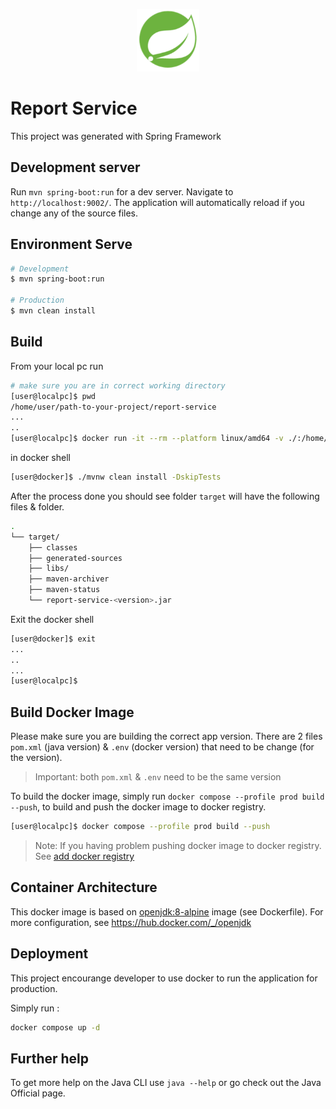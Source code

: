 <p align="center"><a href="https://spring.io/projects/spring-boot" target="_blank"><img src="https://raw.githubusercontent.com/github/explore/80688e429a7d4ef2fca1e82350fe8e3517d3494d/topics/spring-boot/spring-boot.png" width="100"></a></p>

# Report Service

This project was generated with Spring Framework

## Development server

Run `mvn spring-boot:run` for a dev server. Navigate to `http://localhost:9002/`. The application will automatically reload if you change any of the source files.

## Environment Serve
```bash
# Development
$ mvn spring-boot:run

# Production
$ mvn clean install
```

## Build

From your local pc run
```bash
# make sure you are in correct working directory
[user@localpc]$ pwd
/home/user/path-to-your-project/report-service
...
..
[user@localpc]$ docker run -it --rm --platform linux/amd64 -v ./:/home/docker/Software -w /home/docker/Software openjdk:8-alpine sh
```

in docker shell
```bash
[user@docker]$ ./mvnw clean install -DskipTests
```

After the process done you should see folder `target` will have the following files & folder.

```bash
.
└── target/
    ├── classes
    ├── generated-sources
    ├── libs/
    ├── maven-archiver
    ├── maven-status
    └── report-service-<version>.jar
```

Exit the docker shell 

```bash
[user@docker]$ exit
...
..
...
[user@localpc]$
```

## Build Docker Image

Please make sure you are building the correct app version. There are 2 files `pom.xml` (java version) & `.env` (docker version) that need to be change (for the version).

> Important: both `pom.xml` & `.env` need to be the same version

To build the docker image, simply run `docker compose --profile prod build --push`, to build and push the docker image to docker registry.

```bash
[user@localpc]$ docker compose --profile prod build --push
```

> Note: If you having problem pushing docker image to docker registry. See [add docker registry](http://localhost)

## Container Architecture
This docker image is based on [openjdk:8-alpine](https://hub.docker.com/_/openjdk) image (see Dockerfile). For more configuration, see https://hub.docker.com/_/openjdk

## Deployment
This project encourange developer to use docker to run the application for production.

Simply run :

```bash
docker compose up -d
```


## Further help
To get more help on the Java CLI use `java --help` or go check out the Java Official page.
